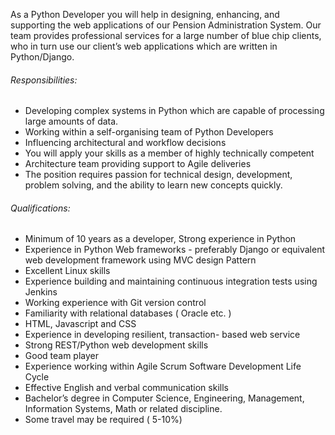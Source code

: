 <!-- ---
layout:       jobs
class:        job
title:        "Python Web Developer"
photo: "https://www.orangeandbronze.com/assets/images/fb-careers.png"
description:  As a Python Developer you will help in designing, enhancing, and supporting the web applications of our Pension Administration System. 
date:         2018-04-03 16:42:00 +0800
categories:   jobs
--- -->
<!-- Do not leave new lines after each element. Elements after new lines will not be rendered. -->
<p>As a Python Developer you will help in designing, enhancing, and supporting the web applications of our Pension Administration System. Our team provides professional services for a large number of blue chip clients, who in turn use our client’s web applications which are written in Python/Django.</p>
<h6 class="-dark">Responsibilities:</h6>
<ul>
	<li>Developing complex systems in Python which are capable of processing large amounts of data.</li>
	<li>Working within a self-organising team of Python Developers</li>
	<li>Influencing architectural and workflow decisions</li>
	<li>You will apply your skills as a member of highly technically competent</li>
	<li>Architecture team providing support to Agile deliveries</li>
	<li>The position requires passion for technical design, development, problem solving, and the ability to learn new concepts quickly.</li>
</ul>
<h6 class="-dark">Qualifications:</h6>
<ul>
	<li>Minimum of 10 years as a developer, Strong experience in Python</li>
	<li>Experience in Python Web frameworks - preferably Django or equivalent web development framework using MVC design Pattern</li>
	<li>Excellent Linux skills</li>
	<li>Experience building and maintaining continuous integration tests using Jenkins</li>
	<li>Working experience with Git version control</li>
	<li>Familiarity with relational databases ( Oracle  etc. )</li>
	<li>HTML, Javascript and CSS</li>
	<li>Experience in developing resilient, transaction- based web service</li>
	<li>Strong REST/Python web development skills</li>
	<li>Good team player</li>
	<li>Experience working within Agile Scrum Software Development Life Cycle</li>
	<li>Effective English and verbal communication skills</li>
	<li>Bachelor’s degree in Computer Science, Engineering, Management, Information Systems, Math or related discipline.</li>
	<li>Some travel may be required ( 5-10%)</li>
</ul>


